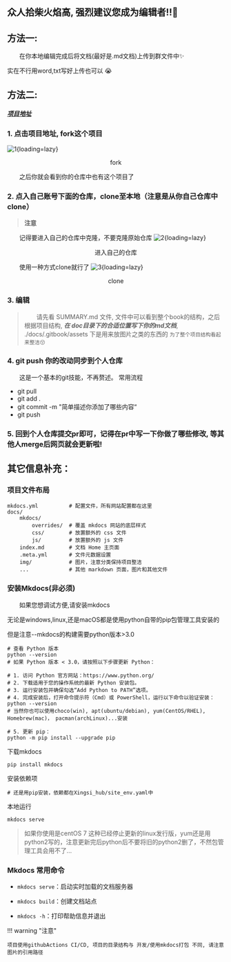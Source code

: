 ## 众人拾柴火焰高, 强烈建议您成为编辑者!!🚀

## 方法一:

&emsp;&emsp;在你本地编辑完成后将文档(最好是.md文档)上传到群文件中✨

实在不行用word,txt写好上传也可以 😭



## 方法二: 

##### [项目地址](https://github.com/disjfjdizmfnkf/Xinsi_hub)

### 1. 点击项目地址, fork这个项目

![1](../assets/howToEdit/image.png){loading=lazy}
<center>fork</center>

&emsp;&emsp;之后你就会看到你的仓库中也有这个项目了

### 2. **点入自己账号下面的仓库，clone至本地（注意是从你自己仓库中clone）**

> **注意**

&emsp;&emsp;记得要进入自己的仓库中克隆，不要克隆原始仓库
![2](../assets/howToEdit/image1.png){loading=lazy}
<center>进入自己的仓库</center>

&emsp;&emsp;使用一种方式clone就行了
![3](../assets/howToEdit/image2.png){loading=lazy}
<center>clone</center>


### 3. **编辑** 

> &emsp;&emsp;请先看 SUMMARY.md 文件, 文件中可以看到整个book的结构，之后根据项目结构, ***在 doc目录下的合适位置写下你的md文档***, ./docs/.gitbook/assets 下是用来放图片之类的东西的 `为了整个项目结构看起来整洁😚`

### 4. **git push 你的改动同步到个人仓库**

&emsp;&emsp;这是一个基本的git技能，不再赘述。
常用流程

+ git pull
+ git add .
+ git commit -m "简单描述你添加了哪些内容“
+ git push

### 5. **回到个人仓库提交pr即可，记得在pr中写一下你做了哪些修改, 等其他人merge后网页就会更新啦!**


## 其它信息补充：

### 项目文件布局

```
mkdocs.yml    		# 配置文件，所有网站配置都在这里
docs/
	mkdocs/
		overrides/	# 覆盖 mkdocs 网站的底层样式
		css/		# 放置额外的 css 文件
		js/			# 放置额外的 js 文件
    index.md		# 文档 Home 主页面
	.meta.yml		# 文件元数据设置
    img/            # 图片，注意分类保持项目整洁
	...       		# 其他 markdown 页面，图片和其他文件
```

### 安装Mkdocs(非必须)
&emsp;&emsp;如果您想调试方便,请安装mkdocs

无论是windows,linux,还是macOS都是使用python自带的pip包管理工具安装的

但是注意--mkdocs的构建需要python版本>3.0

```shell
# 查看 Python 版本
python --version
# 如果 Python 版本 < 3.0，请按照以下步骤更新 Python：

# 1. 访问 Python 官方网站：https://www.python.org/
# 2. 下载适用于您的操作系统的最新 Python 安装包。
# 3. 运行安装包并确保勾选“Add Python to PATH”选项。
# 4. 完成安装后，打开命令提示符（Cmd）或 PowerShell，运行以下命令以验证安装：
python --version
# 当然你也可以使用choco(win), apt(ubuntu/debian), yum(CentOS/RHEL), Homebrew(mac)， pacman(archLinux)...安装

# 5. 更新 pip：
python -m pip install --upgrade pip

```

下载mkdocs
```shell
pip install mkdocs
```


安装依赖项
```shell
# 还是用pip安装，依赖都在Xingsi_hub/site_env.yaml中

```

本地运行
```shell
mkdocs serve
```

> 如果你使用是centOS 7 这种已经停止更新的linux发行版，yum还是用python2写的，注意更新完后python后不要将旧的python2删了，不然包管理工具会用不了...

### Mkdocs 常用命令

* `mkdocs serve`：启动实时加载的文档服务器

* `mkdocs build`：创建文档站点

* `mkdocs -h`：打印帮助信息并退出


!!! warning "注意"

	项目使用githubActions CI/CD, 项目的目录结构与 开发/使用mkdocs打包 不同, 请注意图片的引用路径